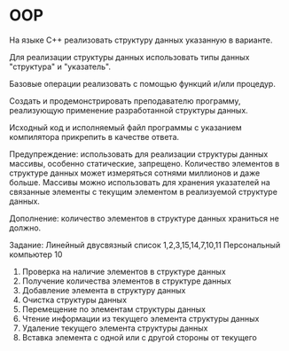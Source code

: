 # OOP

На языке С++ реализовать структуру данных указанную в варианте.

Для реализации структуры данных использовать типы данных "структура" и "указатель".

Базовые операции реализовать с помощью функций и/или процедур.

Создать и продемонстрировать преподавателю программу, реализующую применение разработанной структуры данных.

Исходный код и исполняемый файл программы с указанием компилятора прикрепить в качестве ответа.

Предупреждение: использовать для реализации структуры данных массивы, особенно статические, запрещено. Количество элементов в структуре данных может измеряться сотнями миллионов и даже больше. Массивы можно использовать для хранения указателей на связанные элементы с текущим элементом в реализуемой структуре данных.

Дополнение: количество элементов в структуре данных храниться не должно.

Задание: Линейный двусвязный список	1,2,3,15,14,7,10,11	Персональный компьютер	10

1.	Проверка на наличие элементов в структуре данных
2.	Получение количества элементов  в структуре данных
3.	Добавление элемента  в структуру данных
7.	Очистка структуры данных
10.	Перемещение по элементам структуры данных
11.	Чтение информации из текущего элемента структуры данных
14.	Удаление текущего элемента структуры данных
15.	Вставка элемента с одной или с другой стороны от текущего
